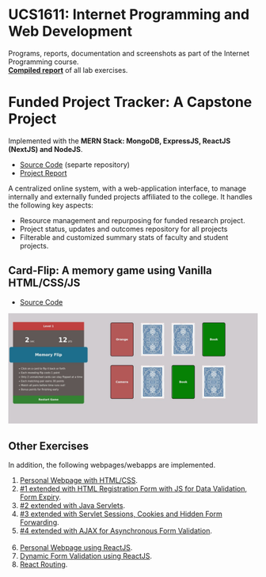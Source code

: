 # UCS1611: Internet Programming and Web Development

Programs, reports, documentation and screenshots as part of the Internet Programming course.  
**[Compiled report](./Labwork-Documentation.pdf)** of all lab exercises.

# Funded Project Tracker: A Capstone Project

Implemented with the **MERN Stack: MongoDB, ExpressJS, ReactJS (NextJS) and NodeJS**.

- [Source Code](https://github.com/karthik-d/Funded-Project-Tracker) (separte repository)
- [Project Report](./MiniProject-Report.pdf)

A centralized online system, with a web-application interface, to manage internally and externally funded projects affiliated to the college. It handles the following key aspects:

- Resource management and repurposing for funded research project.
- Project status, updates and outcomes repository for all projects
- Filterable and customized summary stats of faculty and student projects.


## Card-Flip: A memory game using Vanilla HTML/CSS/JS

- [Source Code](./Ex3B-MemoryGame)

![memory-game-screenshot-1](./Ex3B-MemoryGame/Documentation/Screenshots/2_Playing-Game.jpg)


## Other Exercises

In addition, the following webpages/webapps are implemented.

1. [Personal Webpage with HTML/CSS](./Ex1-PersonalWebpage-HTML).
2. [#1 extended with HTML Registration Form with JS for Data Validation, Form Expiry](./Ex3A-Form%2BJS).
3. [#2 extended with Java Servlets](./Ex4-SkillTest_Servlet).
4. [#3 extended with Servlet Sessions, Cookies and Hidden Form Forwarding](./Ex5-Sessions).
5. [#4 extended with AJAX for Asynchronous Form Validation](./Ex6-AJAX).
<br /><br />
6. [Personal Webpage using ReactJS](./ex7-personal-page-with-react).
7. [Dynamic Form Validation using ReactJS](./l01-react-jsx).
7. [React Routing](./l02-react-routing).

